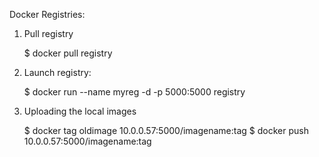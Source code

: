 Docker Registries:

1.  Pull registry

    $ docker pull registry

2.  Launch registry:

    $ docker run --name myreg -d -p 5000:5000 registry

3.  Uploading the local images

    $ docker tag oldimage 10.0.0.57:5000/imagename:tag
    $ docker push 10.0.0.57:5000/imagename:tag